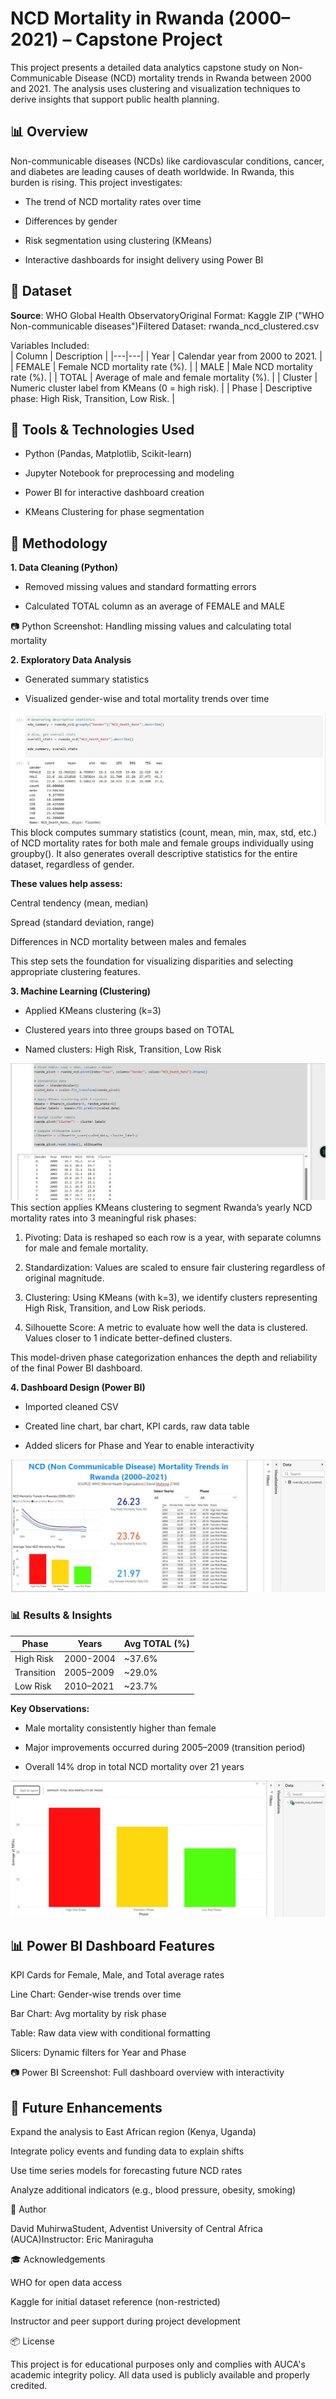 # NCD Mortality in Rwanda (2000–2021) – Capstone Project

This project presents a detailed data analytics capstone study on Non-Communicable Disease (NCD) mortality trends in Rwanda between 2000 and 2021. The analysis uses clustering and visualization techniques to derive insights that support public health planning.

## 📊 Overview

Non-communicable diseases (NCDs) like cardiovascular conditions, cancer, and diabetes are leading causes of death worldwide. In Rwanda, this burden is rising. This project investigates:

- The trend of NCD mortality rates over time

- Differences by gender

- Risk segmentation using clustering (KMeans)

- Interactive dashboards for insight delivery using Power BI

## 📂 Dataset

**Source**: WHO Global Health ObservatoryOriginal Format: Kaggle ZIP ("WHO Non-communicable diseases")Filtered Dataset: rwanda_ncd_clustered.csv

Variables Included:  
| Column | Description |
|---|---|
| Year | Calendar year from 2000 to 2021. |
| FEMALE | Female NCD mortality rate (%). |
| MALE | Male NCD mortality rate (%). |
| TOTAL | Average of male and female mortality (%). |
| Cluster | Numeric cluster label from KMeans (0 = high risk). |
| Phase | Descriptive phase: High Risk, Transition, Low Risk. |

## 🔧 Tools & Technologies Used

- Python (Pandas, Matplotlib, Scikit-learn)

- Jupyter Notebook for preprocessing and modeling

- Power BI for interactive dashboard creation

- KMeans Clustering for phase segmentation

## 🧐 Methodology

**1. Data Cleaning (Python)**

- Removed missing values and standard formatting errors

- Calculated TOTAL column as an average of FEMALE and MALE

📷 Python Screenshot: Handling missing values and calculating total mortality

**2. Exploratory Data Analysis**
- Generated summary statistics

- Visualized gender-wise and total mortality trends over time

![image alt](https://github.com/Daveeeid/NCD_Mortality_Rwanda/blob/main/descriptive%20stats.jpg?raw=true)  
This block computes summary statistics (count, mean, min, max, std, etc.) of NCD mortality rates for both male and female groups individually using groupby(). It also generates overall descriptive statistics for the entire dataset, regardless of gender.

**These values help assess:**  

   Central tendency (mean, median)

   Spread (standard deviation, range)

   Differences in NCD mortality between males and females

This step sets the foundation for visualizing disparities and selecting appropriate clustering features.



**3. Machine Learning (Clustering)**

- Applied KMeans clustering (k=3)

- Clustered years into three groups based on TOTAL

- Named clusters: High Risk, Transition, Low Risk

![image alt](https://github.com/Daveeeid/NCD_Mortality_Rwanda/blob/main/pivot.jpg?raw=true)  
This section applies KMeans clustering to segment Rwanda’s yearly NCD mortality rates into 3 meaningful risk phases:

1. Pivoting: Data is reshaped so each row is a year, with separate columns for male and female mortality.

2. Standardization: Values are scaled to ensure fair clustering regardless of original magnitude.

3. Clustering: Using KMeans (with k=3), we identify clusters representing High Risk, Transition, and Low Risk periods.

4. Silhouette Score: A metric to evaluate how well the data is clustered. Values closer to 1 indicate better-defined clusters.

This model-driven phase categorization enhances the depth and reliability of the final Power BI dashboard.

**4. Dashboard Design (Power BI)**

- Imported cleaned CSV

- Created line chart, bar chart, KPI cards, raw data table

- Added slicers for Phase and Year to enable interactivity

![image alt](https://github.com/Daveeeid/NCD_Mortality_Rwanda/blob/main/dashboard.jpg?raw=true)

### 📊 Results & Insights  
| Phase | Years | Avg TOTAL (%) |
|---|---|---|
| High Risk | 2000-2004 | ~37.6% |
| Transition | 2005–2009 | ~29.0% |
| Low Risk | 2010–2021 | ~23.7% |

**Key Observations:**

- Male mortality consistently higher than female

- Major improvements occurred during 2005–2009 (transition period)

- Overall 14% drop in total NCD mortality over 21 years

![imag alt](https://github.com/Daveeeid/NCD_Mortality_Rwanda/blob/main/categories.jpg?raw=true)

## 📊 Power BI Dashboard Features

KPI Cards for Female, Male, and Total average rates

Line Chart: Gender-wise trends over time

Bar Chart: Avg mortality by risk phase

Table: Raw data view with conditional formatting

Slicers: Dynamic filters for Year and Phase

📷 Power BI Screenshot: Full dashboard overview with interactivity

## 🤖 Future Enhancements

Expand the analysis to East African region (Kenya, Uganda)

Integrate policy events and funding data to explain shifts

Use time series models for forecasting future NCD rates

Analyze additional indicators (e.g., blood pressure, obesity, smoking)

👤 Author

David MuhirwaStudent, Adventist University of Central Africa (AUCA)Instructor: Eric Maniraguha

🎓 Acknowledgements

WHO for open data access

Kaggle for initial dataset reference (non-restricted)

Instructor and peer support during project development

📦 License

This project is for educational purposes only and complies with AUCA's academic integrity policy. All data used is publicly available and properly credited.

